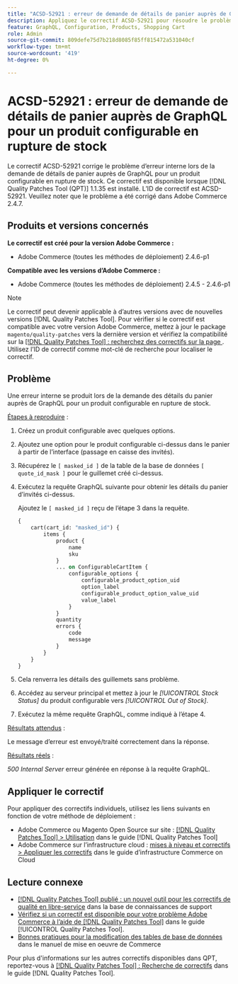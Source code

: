 ```yaml
---
title: "ACSD-52921 : erreur de demande de détails de panier auprès de GraphQL pour un produit configurable en rupture de stock"
description: Appliquez le correctif ACSD-52921 pour résoudre le problème Adobe Commerce en raison duquel une erreur interne se produit lors de la demande des détails du panier auprès de GraphQL pour un produit configurable en rupture de stock.
feature: GraphQL, Configuration, Products, Shopping Cart
role: Admin
source-git-commit: 809defe75d7b218d8085f85ff815472a531040cf
workflow-type: tm+mt
source-wordcount: '419'
ht-degree: 0%

---
```


# ACSD-52921 : erreur de demande de détails de panier auprès de GraphQL pour un produit configurable en rupture de stock

Le correctif ACSD-52921 corrige le problème d’erreur interne lors de la demande de détails de panier auprès de GraphQL pour un produit configurable en rupture de stock. Ce correctif est disponible lorsque [!DNL Quality Patches Tool (QPT)] 1.1.35 est installé. L’ID de correctif est ACSD-52921. Veuillez noter que le problème a été corrigé dans Adobe Commerce 2.4.7.

## Produits et versions concernés

**Le correctif est créé pour la version Adobe Commerce :**

* Adobe Commerce (toutes les méthodes de déploiement) 2.4.6-p1

**Compatible avec les versions d’Adobe Commerce :**

* Adobe Commerce (toutes les méthodes de déploiement) 2.4.5 - 2.4.6-p1

>[!NOTE]
>
>Le correctif peut devenir applicable à d’autres versions avec de nouvelles versions [!DNL Quality Patches Tool]. Pour vérifier si le correctif est compatible avec votre version Adobe Commerce, mettez à jour le package `magento/quality-patches` vers la dernière version et vérifiez la compatibilité sur la [[!DNL Quality Patches Tool] : recherchez des correctifs sur la page ](https://experienceleague.adobe.com/tools/commerce-quality-patches/index.html). Utilisez l’ID de correctif comme mot-clé de recherche pour localiser le correctif.

## Problème

Une erreur interne se produit lors de la demande des détails du panier auprès de GraphQL pour un produit configurable en rupture de stock.

<u>Étapes à reproduire</u> :

1. Créez un produit configurable avec quelques options.
1. Ajoutez une option pour le produit configurable ci-dessus dans le panier à partir de l’interface (passage en caisse des invités).
1. Récupérez le `[ masked_id ]` de la table de la base de données `[ quote_id_mask ]` pour le guillemet créé ci-dessus.
1. Exécutez la requête GraphQL suivante pour obtenir les détails du panier d’invités ci-dessus.

   Ajoutez le `[ masked_id ]` reçu de l’étape 3 dans la requête.

   ```GraphQL
   {
       cart(cart_id: "masked_id") {
           items {
               product {
                   name
                   sku
               }
               ... on ConfigurableCartItem {
                   configurable_options {
                       configurable_product_option_uid
                       option_label
                       configurable_product_option_value_uid
                       value_label
                   }
               }
               quantity
               errors {
                   code
                   message
               }
           }
       }
   }   
   ```

1. Cela renverra les détails des guillemets sans problème.
1. Accédez au serveur principal et mettez à jour le *[!UICONTROL Stock Status]* du produit configurable vers *[!UICONTROL Out of Stock]*.
1. Exécutez la même requête GraphQL, comme indiqué à l’étape 4.

<u>Résultats attendus</u> :

Le message d’erreur est envoyé/traité correctement dans la réponse.

<u>Résultats réels</u> :

*500 Internal Server* erreur générée en réponse à la requête GraphQL.

## Appliquer le correctif

Pour appliquer des correctifs individuels, utilisez les liens suivants en fonction de votre méthode de déploiement :

* Adobe Commerce ou Magento Open Source sur site : [[!DNL Quality Patches Tool] > Utilisation](/help/tools/quality-patches-tool/usage.md) dans le guide [!DNL Quality Patches Tool]
* Adobe Commerce sur l’infrastructure cloud : [mises à niveau et correctifs > Appliquer les correctifs](https://experienceleague.adobe.com/docs/commerce-cloud-service/user-guide/develop/upgrade/apply-patches.html) dans le guide d’infrastructure Commerce on Cloud

## Lecture connexe

* [[!DNL Quality Patches Tool] publié : un nouvel outil pour les correctifs de qualité en libre-service](https://experienceleague.adobe.com/en/docs/commerce-knowledge-base/kb/announcements/commerce-announcements/magento-quality-patches-released-new-tool-to-self-serve-quality-patches) dans la base de connaissances de support
* [Vérifiez si un correctif est disponible pour votre problème Adobe Commerce à l’aide de  [!DNL Quality Patches Tool]](/help/tools/quality-patches-tool/patches-available-in-qpt/check-patch-for-magento-issue-with-magento-quality-patches.md) dans le guide [!UICONTROL Quality Patches Tool].
* [ Bonnes pratiques pour la modification des tables de base de données](https://experienceleague.adobe.com/en/docs/commerce-operations/implementation-playbook/best-practices/development/modifying-core-and-third-party-tables#why-adobe-recommends-avoiding-modifications) dans le manuel de mise en oeuvre de Commerce

Pour plus d&#39;informations sur les autres correctifs disponibles dans QPT, reportez-vous à [[!DNL Quality Patches Tool] : Recherche de correctifs](https://experienceleague.adobe.com/tools/commerce-quality-patches/index.html) dans le guide [!DNL Quality Patches Tool].
